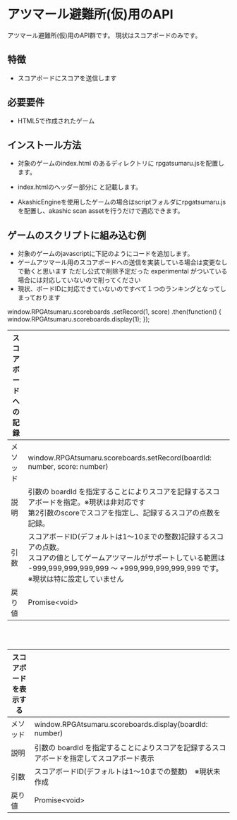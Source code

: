 # アツマール避難所(仮)用のAPI

アツマール避難所(仮)用のAPI群です。
現状はスコアボードのみです。

## 特徴

- スコアボードにスコアを送信します

## 必要要件

- HTML5で作成されたゲーム

## インストール方法

- 対象のゲームのindex.html のあるディレクトリに rpgatsumaru.jsを配置します。
- index.htmlのヘッダー部分に <script src="rpgatsumaru.js"></script> と記載します。

- AkashicEngineを使用したゲームの場合はscriptフォルダにrpgatsumaru.jsを配置し、akashic scan assetを行うだけで適応できます。

## ゲームのスクリプトに組み込む例
- 対象のゲームのjavascriptに下記のようにコードを追加します。
- ゲームアツマール用のスコアボードへの送信を実装している場合は変更なしで動くと思います
ただし公式で削除予定だった experimental がついている場合には対応していないので削ってください
- 現状、ボードIDに対応できていないのですべて１つのランキングとなってしまっております
  

window.RPGAtsumaru.scoreboards
.setRecord(1, score)
.then(function() {
    window.RPGAtsumaru.scoreboards.display(1);
});


| スコアボードへの記録 | |
| ---- | ---- |
|メソッド | 	window.RPGAtsumaru.scoreboards.setRecord(boardId: number, score: number) |
| 説明	| 引数の boardId を指定することによりスコアを記録するスコアボードを指定。※現状は非対応です<br> 第2引数のscoreでスコアを指定し、記録するスコアの点数を記録。 |
| 引数 | スコアボードID(デフォルトは1〜10までの整数)記録するスコアの点数。<br>スコアの値としてゲームアツマールがサポートしている範囲は -999,999,999,999,999 ～ +999,999,999,999,999 です。　※現状は特に設定していません |
| 戻り値 |	Promise\<void> |

<br>
<br>

| スコアボードを表示する | |
| ---- | ---- |
| メソッド |	window.RPGAtsumaru.scoreboards.display(boardId: number) |
| 説明	| 引数の boardId を指定することによりスコアを記録するスコアボードを指定してスコアボード表示 |
| 引数 |スコアボードID(デフォルトは1〜10までの整数)　※現状未作成 |
| 戻り値 |	Promise\<void> |



